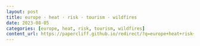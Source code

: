 ```yaml
---
layout: post
title: europe · heat · risk · tourism · wildfires
date: 2023-08-05
categories: [europe, heat, risk, tourism, wildfires]
content_url: https://papercliff.github.io/redirect/?q=europe+heat+risk+tourism+wildfires&tbs=cdr:1,cd_min:8/4/2023,cd_max:8/6/2023
---
```

